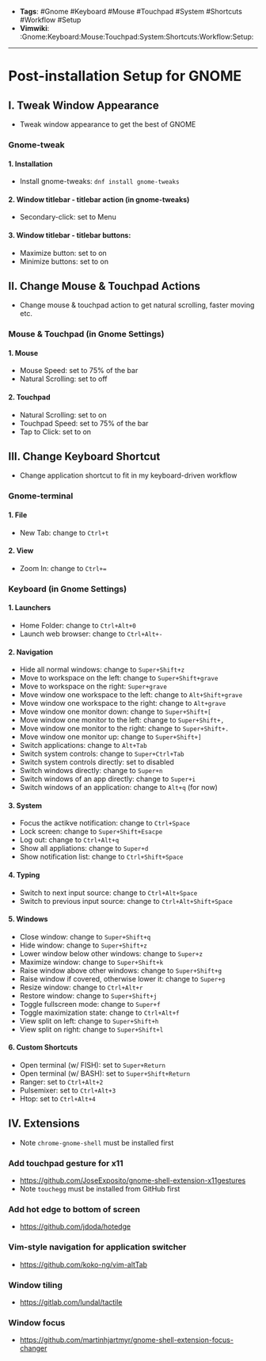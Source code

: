 - __Tags__: #Gnome #Keyboard #Mouse #Touchpad #System #Shortcuts #Workflow #Setup
- __Vimwiki__: :Gnome:Keyboard:Mouse:Touchpad:System:Shortcuts:Workflow:Setup:

______________________________________________________________________

# Post-installation Setup for GNOME

## I. Tweak Window Appearance

- Tweak window appearance to get the best of GNOME

### Gnome-tweak

#### 1. Installation

- Install gnome-tweaks: `dnf install gnome-tweaks`

#### 2. Window titlebar - titlebar action (in gnome-tweaks)

- Secondary-click: set to Menu

#### 3. Window titlebar - titlebar buttons:

- Maximize button: set to on
- Minimize buttons: set to on

## II. Change Mouse & Touchpad Actions

- Change mouse & touchpad action to get natural scrolling, faster moving etc.

### Mouse & Touchpad (in Gnome Settings)

#### 1. Mouse

- Mouse Speed: set to 75% of the bar
- Natural Scrolling: set to off

#### 2. Touchpad

- Natural Scrolling: set to on
- Touchpad Speed: set to 75% of the bar
- Tap to Click: set to on

## III. Change Keyboard Shortcut

- Change application shortcut to fit in my keyboard-driven workflow

### Gnome-terminal

#### 1. File

- New Tab: change to `Ctrl+t`

#### 2. View

- Zoom In: change to `Ctrl+=`

### Keyboard (in Gnome Settings)

#### 1. Launchers

- Home Folder: change to `Ctrl+Alt+0`
- Launch web browser: change to `Ctrl+Alt+-`

#### 2. Navigation

- Hide all normal windows: change to `Super+Shift+z`
- Move to workspace on the left: change to `Super+Shift+grave`
- Move to workspace on the right: `Super+grave`
- Move window one workspace to the left: change to `Alt+Shift+grave`
- Move window one workspace to the right: change to `Alt+grave`
- Move window one monitor down: change to `Super+Shift+[`
- Move window one monitor to the left: change to `Super+Shift+,`
- Move window one monitor to the right: change to `Super+Shift+.`
- Move window one monitor up: change to `Super+Shift+]`
- Switch applications: change to `Alt+Tab`
- Switch system controls: change to `Super+Ctrl+Tab`
- Switch system controls directly: set to disabled
- Switch windows directly: change to `Super+n`
- Switch windows of an app directly: change to `Super+i`
- Switch windows of an application: change to `Alt+q` (for now)

#### 3. System

- Focus the actikve notification: change to `Ctrl+Space`
- Lock screen: change to `Super+Shift+Esacpe`
- Log out: change to `Ctrl+Alt+q`
- Show all appliations: change to `Super+d`
- Show notification list: change to `Ctrl+Shift+Space`

#### 4. Typing

- Switch to next input source: change to `Ctrl+Alt+Space`
- Switch to previous input source: change to `Ctrl+Alt+Shift+Space`

#### 5. Windows

- Close window: change to `Super+Shift+q`
- Hide window: change to `Super+Shift+z`
- Lower window below other windows: change to `Super+z`
- Maximize window: change to `Super+Shift+k`
- Raise window above other windows: change to `Super+Shift+g`
- Raise window if covered, otherwise lower it: change to `Super+g`
- Resize window: change to `Ctrl+Alt+r`
- Restore window: change to `Super+Shift+j`
- Toggle fullscreen mode: change to `Super+f`
- Toggle maximization state: change to `Ctrl+Alt+f`
- View split on left: change to `Super+Shift+h`
- View split on right: change to `Super+Shift+l`

#### 6. Custom Shortcuts

- Open terminal (w/ FISH): set to `Super+Return`
- Open terminal (w/ BASH): set to `Super+Shift+Return`
- Ranger: set to `Ctrl+Alt+2`
- Pulsemixer: set to `Ctrl+Alt+3`
- Htop: set to `Ctrl+Alt+4`

## IV. Extensions

- Note `chrome-gnome-shell` must be installed first

### Add touchpad gesture for x11

- https://github.com/JoseExposito/gnome-shell-extension-x11gestures
- Note `touchegg` must be installed from GitHub first

### Add hot edge to bottom of screen

- https://github.com/jdoda/hotedge

### Vim-style navigation for application switcher

- https://github.com/koko-ng/vim-altTab

### Window tiling

- https://gitlab.com/lundal/tactile

### Window focus

- https://github.com/martinhjartmyr/gnome-shell-extension-focus-changer
